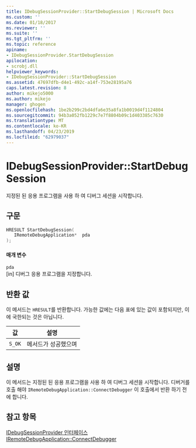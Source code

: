 ```yaml
---
title: IDebugSessionProvider::StartDebugSession | Microsoft Docs
ms.custom: ''
ms.date: 01/18/2017
ms.reviewer: ''
ms.suite: ''
ms.tgt_pltfrm: ''
ms.topic: reference
apiname:
- IDebugSessionProvider.StartDebugSession
apilocation:
- scrobj.dll
helpviewer_keywords:
- IDebugSessionProvider::StartDebugSession
ms.assetid: 47697dfb-d4e1-492c-a14f-753e28195a76
caps.latest.revision: 8
author: mikejo5000
ms.author: mikejo
manager: ghogen
ms.openlocfilehash: 1be2b299c2bd4dfa6e35a8fa1b0019d4f1124804
ms.sourcegitcommit: 94b3a052fb1229c7e7f8804b09c1d403385c7630
ms.translationtype: MT
ms.contentlocale: ko-KR
ms.lasthandoff: 04/23/2019
ms.locfileid: "62979037"
---
```

# <a name="idebugsessionproviderstartdebugsession"></a>IDebugSessionProvider::StartDebugSession
지정된 된 응용 프로그램을 사용 하 여 디버그 세션을 시작합니다.  
  
## <a name="syntax"></a>구문  
  
```cpp
HRESULT StartDebugSession(  
   IRemoteDebugApplication*  pda  
);  
```  
  
#### <a name="parameters"></a>매개 변수  
 `pda`  
 [in] 디버그 응용 프로그램을 지정합니다.  
  
## <a name="return-value"></a>반환 값  
 이 메서드는 `HRESULT`를 반환합니다. 가능한 값에는 다음 표에 있는 값이 포함되지만, 이에 국한되는 것은 아닙니다.  
  
|값|설명|  
|-----------|-----------------|  
|`S_OK`|메서드가 성공했으며|  
  
## <a name="remarks"></a>설명  
 이 메서드는 지정된 된 응용 프로그램을 사용 하 여 디버그 세션을 시작합니다. 디버거를 호출 해야 `IRemoteDebugApplication::ConnectDebugger` 이 호출에서 반환 하기 전에 합니다.  
  
## <a name="see-also"></a>참고 항목  
 [IDebugSessionProvider 인터페이스](../../winscript/reference/idebugsessionprovider-interface.md)   
 [IRemoteDebugApplication::ConnectDebugger](../../winscript/reference/iremotedebugapplication-connectdebugger.md)